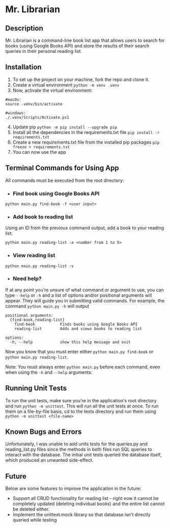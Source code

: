 # Mr. Librarian

## Description
Mr. Librarian is a command-line book list app that allows users to search for books (using Google Books API) and store the results of their search queries in their personal reading list.

## Installation
1. To set up the project on your machine, fork the repo and clone it.
2. Create a virtual environment `python -m venv .venv`
3. Now, activate the virtual environment:
```
#macOs:
source .venv/bin/activate

#windows:
./.venv/Scripts/Activate.ps1 
```
4. Update pip `python -m pip install --upgrade pip`
5. Install all the dependencies in the requirements.txt file `pip install -r requirements.txt`
6. Create a new requirements.txt file from the installed pip packages `pip freeze > requirements.txt`
7. You can now use the app

## Terminal Commands for Using App
All commands must be executed from the root directory:

* ### Find book using Google Books API
```python main.py find-book -f <user input>```

* ### Add book to reading list
Using an ID from the previous command output, add a book to your reading list:

```python main.py reading-list -a <number from 1 to 5>```

* ### View reading list
```python main.py reading-list -v```

* ### Need help?
If at any point you're unsure of what command or argument to use, you can type `--help` or `-h` and a list of options and/or positional arguments will appear. They will guide you in submitting valid commands. For example, the command `python main.py -h` will output
```
positional arguments:
  {find-book,reading-list}
    find-book           Finds books using Google Books API
    reading-list        Adds and views books to reading list

options:
  -h, --help            show this help message and exit
```
Now you know that you must enter either `python main.py find-book` or `python main.py reading-list`.

Note: You must always enter `python main.py` before each command, even when using the `-h` and `--help` arguments.

## Running Unit Tests
To run the unit tests, make sure you're in the application's root directory and run `python -m unittest`.
This will run all the unit tests at once. To run them on a file-by-file basis, cd to the tests directory and run them using `python -m unittest <file-name>`

## Known Bugs and Errors
Unfortunately, I was unable to add units tests for the queries.py and reading_list.py files since the methods in both files run SQL queries to interact with the database. The initial unit tests queried the database itself, which produced an unwanted side-effect.

## Future
Below are some features to improve the application in the future:
* Support all CRUD functionality for reading list - right now it cannot be completely updated (deleting individual books) and the entire list cannot be deleted either. 
* Implement the unittest.mock library so that database isn't directly queried while testing

